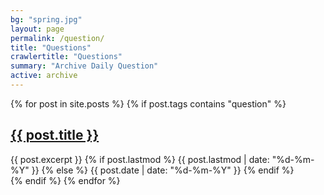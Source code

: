 ```yaml
---
bg: "spring.jpg"
layout: page
permalink: /question/
title: "Questions"
crawlertitle: "Questions"
summary: "Archive Daily Question"
active: archive
---
```


{% for post in site.posts %}
  {% if post.tags contains "question" %}
  <article class="index-page">
    <h2><a href="{{ post.url }}">{{ post.title }}</a></h2>
    {{ post.excerpt }}
    {% if post.lastmod %}
      <span class="date">{{ post.lastmod | date: "%d-%m-%Y"  }}</span>
    {% else %}
      <span class="date">{{ post.date | date: "%d-%m-%Y"  }}</span>
    {% endif %}
  </article>
  {% endif %}
{% endfor %}
